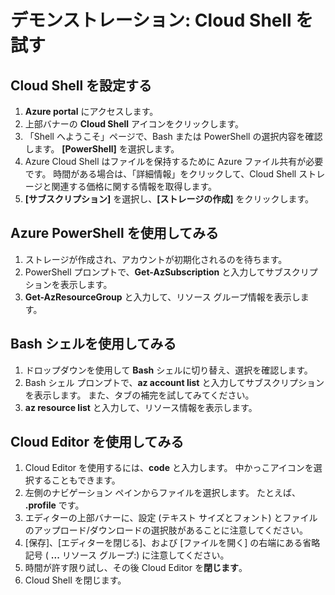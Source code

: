 # <a name="demonstration-experiment-with-the-cloud-shell"></a>デモンストレーション: Cloud Shell を試す

## <a name="configure-the-cloud-shell"></a>Cloud Shell を設定する

1. **Azure portal** にアクセスします。
2. 上部バナーの **Cloud Shell** アイコンをクリックします。
3. 「Shell へようこそ」ページで、Bash または PowerShell の選択内容を確認します。 **[PowerShell]** を選択します。
4. Azure Cloud Shell はファイルを保持するために Azure ファイル共有が必要です。 時間がある場合は、「詳細情報」をクリックして、Cloud Shell ストレージと関連する価格に関する情報を取得します。
5. **[サブスクリプション]** を選択し、**[ストレージの作成]** をクリックします。 

## <a name="experiment-with-azure-powershell"></a>Azure PowerShell を使用してみる

1. ストレージが作成され、アカウントが初期化されるのを待ちます。
2. PowerShell プロンプトで、**Get-AzSubscription** と入力してサブスクリプションを表示します。
3. **Get-AzResourceGroup** と入力して、リソース グループ情報を表示します。

## <a name="experiment-with-the-bash-shell"></a>Bash シェルを使用してみる

1. ドロップダウンを使用して **Bash** シェルに切り替え、選択を確認します。
2. Bash シェル プロンプトで、**az account list** と入力してサブスクリプションを表示します。 また、タブの補完を試してみてください。 
3. **az resource list** と入力して、リソース情報を表示します。

## <a name="experiment-with-the-cloud-editor"></a>Cloud Editor を使用してみる

1. Cloud Editor を使用するには、**code** と入力します。 中かっこアイコンを選択することもできます。 
2. 左側のナビゲーション ペインからファイルを選択します。 たとえば、 **.profile** です。
3. エディターの上部バナーに、設定 (テキスト サイズとフォント) とファイルのアップロード/ダウンロードの選択肢があることに注意してください。
4. [保存]、[エディターを閉じる]、および [ファイルを開く] の右端にある省略記号 ( **...** リソース グループ:) に注意してください。
5. 時間が許す限り試し、その後 Cloud Editor を**閉じます**。 
6. Cloud Shell を閉じます。